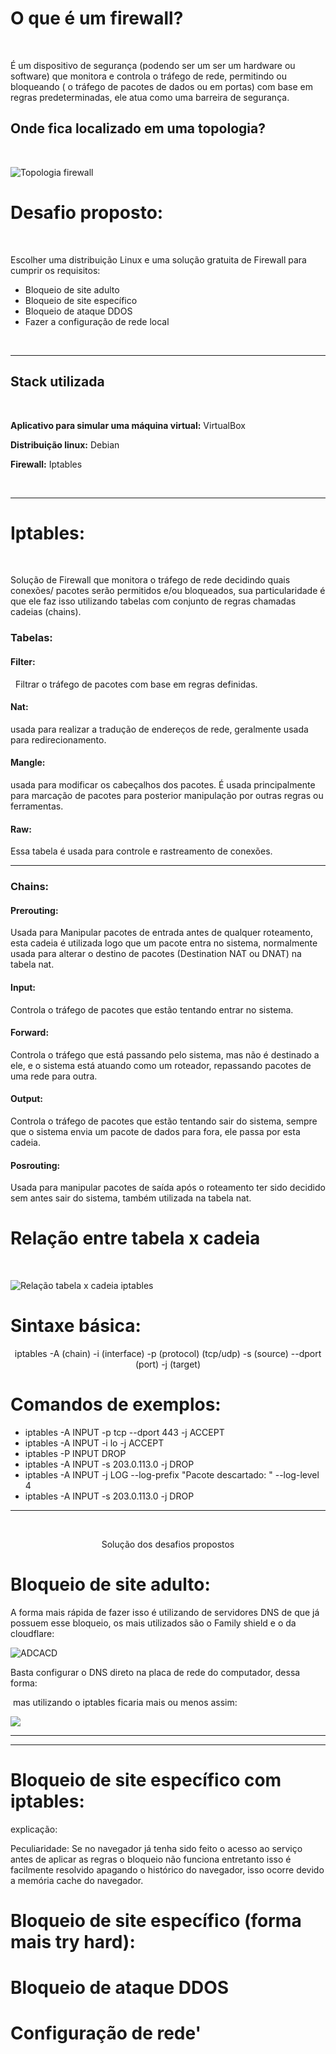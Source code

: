 # O que é um firewall?

<br/>

É um dispositivo de segurança (podendo ser um ser um hardware ou software) que monitora e controla o tráfego de rede, permitindo ou bloqueando ( o tráfego de pacotes de dados ou em portas) com base em regras predeterminadas, ele atua como uma barreira de segurança.

## Onde fica localizado em uma topologia?

<br/>

![Topologia firewall]([..\assets\topologia-firewall.jpg](https://github.com/peagaaa/Iptables-firewall/blob/main/assets/topologia-firewall.jpg))

# Desafio proposto: 

<br/>

Escolher uma distribuição Linux e uma solução gratuita de Firewall para cumprir os requisitos:

- Bloqueio de site adulto
- Bloqueio de site específico
- Bloqueio de ataque DDOS 
- Fazer a configuração de rede local

<br/>

---

## Stack utilizada

<br/>

**Aplicativo para simular uma máquina virtual:** VirtualBox

**Distribuição linux:** Debian

**Firewall:** Iptables

<br/>

---

# Iptables:

<br/> 

Solução de Firewall que monitora o tráfego de rede decidindo quais conexões/ pacotes serão permitidos e/ou bloqueados, sua particularidade é que ele faz isso utilizando tabelas com conjunto de regras chamadas cadeias (chains).

### Tabelas:

#### Filter:
 
Filtrar o tráfego de pacotes com base em regras definidas.

#### Nat: 

usada para realizar a tradução de endereços de rede, geralmente usada para redirecionamento.

#### Mangle: 

usada para modificar os cabeçalhos dos pacotes. É usada principalmente para marcação de pacotes para posterior manipulação por outras regras ou ferramentas.

#### Raw: 

Essa tabela é usada para controle e rastreamento de conexões.

---

### Chains: 

#### Prerouting: 

Usada para Manipular pacotes de entrada antes de qualquer roteamento, esta cadeia é utilizada logo que um pacote entra no sistema, normalmente usada para alterar o destino de pacotes (Destination NAT ou DNAT) na tabela nat. 

#### Input: 

Controla o tráfego de pacotes que estão tentando entrar no sistema.

#### Forward: 

Controla o tráfego que está passando pelo sistema, mas não é destinado a ele, e o sistema está atuando como um roteador, repassando pacotes de uma rede para outra.

#### Output: 

Controla o tráfego de pacotes que estão tentando sair do sistema, sempre que o sistema envia um pacote de dados para fora, ele passa por esta cadeia.

#### Posrouting: 

Usada para manipular pacotes de saída após o roteamento ter sido decidido sem antes sair do sistema, também utilizada na tabela nat.

# Relação entre tabela x cadeia

<br/>

![Relação tabela x cadeia iptables](../Firewall\assets\iptables.jpg)

# Sintaxe básica:

<p style="text-align: center"> iptables -A (chain) -i (interface) -p (protocol) (tcp/udp) -s (source) --dport (port)  -j (target)​​<p\>
​
<br/>

# Comandos de exemplos:

- iptables -A INPUT -p tcp --dport 443 -j ACCEPT​
- iptables -A INPUT -i lo -j ACCEPT​
- iptables -P INPUT DROP​
- iptables -A INPUT -s 203.0.113.0 -j DROP​
- iptables -A INPUT -j LOG --log-prefix "Pacote descartado: " --log-level 4​
- iptables -A INPUT -s 203.0.113.0 -j DROP

---

<br/>

<p style="text-align: center">Solução dos desafios propostos<p\>

<br/>

# Bloqueio de site adulto:

A forma mais rápida de fazer isso é utilizando de servidores DNS de que já possuem esse bloqueio, os mais utilizados são o Family shield e o da cloudflare:

![ADCACD](../Firewall\assets\DNS-BLOCK.png)

Basta configurar o DNS direto na placa de rede do computador, dessa forma:






 mas utilizando o iptables ficaria mais ou menos assim:

![](../Firewall\assets\DNS-BLOCK2.png)

----
----

# Bloqueio de site específico com iptables:


explicação:

Peculiaridade: Se no navegador já tenha sido feito o acesso ao serviço antes de aplicar as regras o bloqueio não funciona entretanto isso é facilmente resolvido apagando o histórico do navegador, isso ocorre devido a memória cache do navegador.

# Bloqueio de site específico (forma mais try hard):



# Bloqueio de ataque DDOS

# Configuração de rede'
